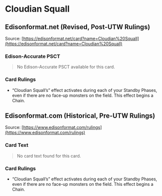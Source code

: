 # Cloudian Squall

## Edisonformat.net (Revised, Post-UTW Rulings)

Source: [https://edisonformat.net/card?name=Cloudian%20Squall](https://edisonformat.net/card?name=Cloudian%20Squall)

### Edison-Accurate PSCT

> No Edison-Accurate PSCT available for this card.

### Card Rulings

*   “Cloudian Squall’s” effect activates during each of your Standby Phases, even if there are no face-up monsters on the field. This effect begins a Chain.


## Edisonformat.com (Historical, Pre-UTW Rulings)

Source: [https://www.edisonformat.com/rulings](https://www.edisonformat.com/rulings)

### Card Text

> No card text found for this card.

### Card Rulings

*   “Cloudian Squall’s” effect activates during each of your Standby Phases, even if there are no face-up monsters on the field. This effect begins a Chain.



